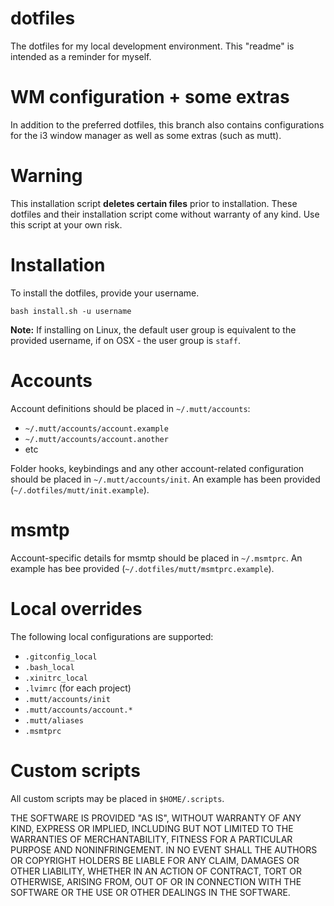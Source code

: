 # dotfiles

The dotfiles for my local development environment. This "readme" is intended as a reminder for myself.

# WM configuration + some extras

In addition to the preferred dotfiles, this branch also contains configurations for the i3 window manager as well as some extras (such as mutt).

# Warning

This installation script **deletes certain files** prior to installation. These dotfiles and their installation script come without warranty of any kind. Use this script at your own risk.

# Installation

To install the dotfiles, provide your username.

```
bash install.sh -u username
```

**Note:** If installing on Linux, the default user group is equivalent to the provided username, if on OSX - the user group is `staff`.

# Accounts

Account definitions should be placed in `~/.mutt/accounts`:

- `~/.mutt/accounts/account.example`
- `~/.mutt/accounts/account.another`
- etc

Folder hooks, keybindings and any other account-related configuration should be
placed in `~/.mutt/accounts/init`. An example has been provided
(`~/.dotfiles/mutt/init.example`).

# msmtp

Account-specific details for msmtp should be placed in `~/.msmtprc`. An example
has bee provided (`~/.dotfiles/mutt/msmtprc.example`).

# Local overrides

The following local configurations are supported:

- `.gitconfig_local`
- `.bash_local`
- `.xinitrc_local`
- `.lvimrc` (for each project)
- `.mutt/accounts/init`
- `.mutt/accounts/account.*`
- `.mutt/aliases`
- `.msmtprc`

# Custom scripts

All custom scripts may be placed in `$HOME/.scripts`.

THE SOFTWARE IS PROVIDED "AS IS", WITHOUT WARRANTY OF ANY KIND, EXPRESS OR IMPLIED, INCLUDING BUT NOT LIMITED TO THE WARRANTIES OF MERCHANTABILITY, FITNESS FOR A PARTICULAR PURPOSE AND NONINFRINGEMENT. IN NO EVENT SHALL THE AUTHORS OR COPYRIGHT HOLDERS BE LIABLE FOR ANY CLAIM, DAMAGES OR OTHER LIABILITY, WHETHER IN AN ACTION OF CONTRACT, TORT OR OTHERWISE, ARISING FROM, OUT OF OR IN CONNECTION WITH THE SOFTWARE OR THE USE OR OTHER DEALINGS IN THE SOFTWARE.
